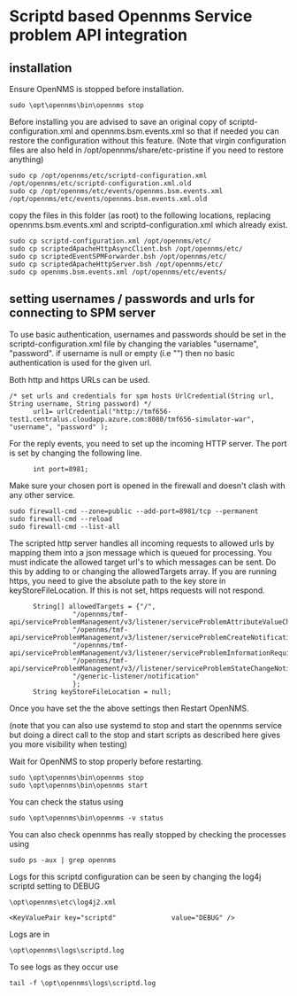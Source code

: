 # Scriptd based Opennms Service problem API integration

## installation

Ensure OpenNMS is stopped before installation. 

```
sudo \opt\opennms\bin\opennms stop
```


Before installing you are advised to save an original copy of scriptd-configuration.xml and opennms.bsm.events.xml so that if needed you can restore the configuration without this feature.
(Note that virgin configuration files are also held in /opt/opennms/share/etc-pristine if you need to restore anything)

```
sudo cp /opt/opennms/etc/scriptd-configuration.xml /opt/opennms/etc/scriptd-configuration.xml.old
sudo cp /opt/opennms/etc/events/opennms.bsm.events.xml /opt/opennms/etc/events/opennms.bsm.events.xml.old
```

copy the files in this folder (as root)  to the following locations, replacing opennms.bsm.events.xml and scriptd-configuration.xml which already exist. 


```
sudo cp scriptd-configuration.xml /opt/opennms/etc/
sudo cp scriptedApacheHttpAsyncClient.bsh /opt/opennms/etc/
sudo cp scriptedEventSPMForwarder.bsh /opt/opennms/etc/
sudo cp scriptedApacheHttpServer.bsh /opt/opennms/etc/
sudo cp opennms.bsm.events.xml /opt/opennms/etc/events/

```

## setting usernames / passwords and urls for connecting to SPM server

To use basic authentication, usernames and passwords should be set in the scriptd-configuration.xml file by changing the variables "username", "password".
if username is null or empty (i.e "") then no basic authentication is used for the given url.

Both http and https URLs can be used.

```
/* set urls and credentials for spm hosts UrlCredential(String url, String username, String password) */
      url1= urlCredential("http://tmf656-test1.centralus.cloudapp.azure.com:8080/tmf656-simulator-war", "username", "password" );
```
For the reply events, you need to set up the incoming HTTP server.
The port is set by changing the following line. 

```
      int port=8981;
```

Make sure your chosen port is opened in the firewall and doesn't clash with any other service.

```
sudo firewall-cmd --zone=public --add-port=8981/tcp --permanent
sudo firewall-cmd --reload
sudo firewall-cmd --list-all
```
The scripted http server handles all incoming requests to allowed urls by mapping them into a json message which is queued for processing. 
You must indicate the allowed target url's to which messages can be sent.
Do this by adding to or changing the allowedTargets array.
If you are running https, you need to give the absolute path to the key store in keyStoreFileLocation. 
If this is not set, https requests will not respond.

```
      String[] allowedTargets = {"/",
                "/opennms/tmf-api/serviceProblemManagement/v3/listener/serviceProblemAttributeValueChangeNotification",
                "/opennms/tmf-api/serviceProblemManagement/v3/listener/serviceProblemCreateNotification",
                "/opennms/tmf-api/serviceProblemManagement/v3/listener/serviceProblemInformationRequiredNotification",
                "/opennms/tmf-api/serviceProblemManagement/v3//listener/serviceProblemStateChangeNotification",
                "/generic-listener/notification"
                };
      String keyStoreFileLocation = null;
```

Once you have set the the above settings then Restart OpenNMS. 

(note that you can also use systemd to stop and start the opennms service but doing a direct call to the stop and start scripts as described here gives you more visibility when testing)

Wait for OpenNMS to stop properly before restarting.

```
sudo \opt\opennms\bin\opennms stop
sudo \opt\opennms\bin\opennms start
```

You can check the status using 

```
sudo \opt\opennms\bin\opennms -v status
```
You can also check opennms has really stopped by checking the processes using

```
sudo ps -aux | grep opennms
```

Logs for this scriptd configuration can be seen by changing the log4j scriptd setting to DEBUG
 
```
\opt\opennms\etc\log4j2.xml

<KeyValuePair key="scriptd"              value="DEBUG" />

```

Logs are in

```
\opt\opennms\logs\scriptd.log
```

To see logs as they occur use

```
tail -f \opt\opennms\logs\scriptd.log 
```

